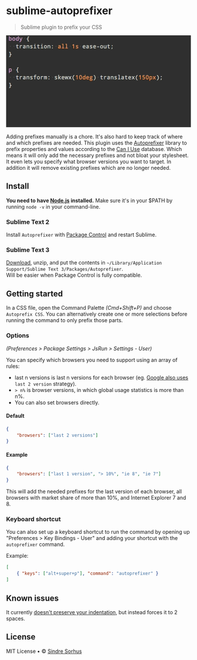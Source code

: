 # sublime-autoprefixer

> Sublime plugin to prefix your CSS

![screenshot](screenshot.gif)

Adding prefixes manually is a chore. It's also hard to keep track of where and which prefixes are needed. This plugin uses the [Autoprefixer](https://github.com/ai/autoprefixer) library to prefix properties and values according to the [Can I Use](http://caniuse.com/) database. Which means it will only add the necessary prefixes and not bloat your stylesheet. It even lets you specify what browser versions you want to target. In addition it will remove existing prefixes which are no longer needed.


## Install

**You need to have [Node.js](http://nodejs.org) installed.**
Make sure it's in your $PATH by running `node -v` in your command-line.


### Sublime Text 2

Install `Autoprefixer` with [Package Control](http://wbond.net/sublime_packages/package_control) and restart Sublime.


### Sublime Text 3

[Download](https://github.com/sindresorhus/sublime-autoprefixer/archive/master.zip), unzip, and put the contents in `~/Library/Application Support/Sublime Text 3/Packages/Autoprefixer`.  
Will be easier when Package Control is fully compatible.


## Getting started

In a CSS file, open the Command Palette *(Cmd+Shift+P)* and choose `Autoprefix CSS`. You can alternatively create one or more selections before running the command to only prefix those parts.


### Options

*(Preferences > Package Settings > JsRun > Settings - User)*

You can specify which browsers you need to support using an array of rules:

- last n versions is last n versions for each browser (eg. [Google also uses](http://support.google.com/a/bin/answer.py?answer=33864) `last 2 version` strategy).
- `> n%` is browser versions, in which global usage statistics is more than n%.
- You can also set browsers directly.

#### Default

```json
{
	"browsers": ["last 2 versions"]
}
```


#### Example

```json
{
	"browsers": ["last 1 version", "> 10%", "ie 8", "ie 7"]
}
```

This will add the needed prefixes for the last version of each browser, all browsers with market share of more than 10%, and Internet Explorer 7 and 8.


### Keyboard shortcut

You can also set up a keyboard shortcut to run the command by opening up "Preferences > Key Bindings - User" and adding your shortcut with the `autoprefixer` command.

Example:

```json
[
	{ "keys": ["alt+super+p"], "command": "autoprefixer" }
]
```


## Known issues

It currently [doesn't preserve your indentation](https://github.com/ai/autoprefixer/issues/11), but instead forces it to 2 spaces.


## License

MIT License • © [Sindre Sorhus](http://sindresorhus.com)

